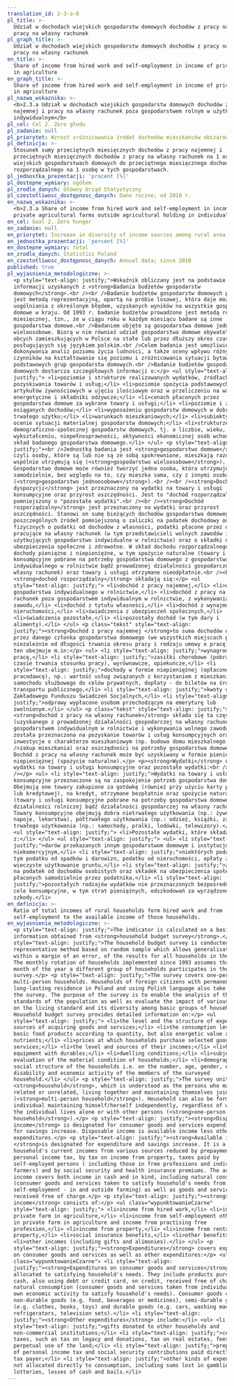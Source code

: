 ```yaml
---
translation_id: 2-3-a-0
pl_title: >-
  Udział w dochodach wiejskich gospodarstw domowych dochodów z pracy najemnej i
  pracy na własny rachunek
pl_graph_title: >-
  Udział w dochodach wiejskich gospodarstw domowych dochodów z pracy najemnej i
  pracy na własny rachunek
en_title: >-
  Share of income from hired work and self-employment in income of private farms
  in agriculture
en_graph_title: >-
  Share of income from hired work and self-employment in income of private farms
  in agriculture
pl_nazwa_wskaznika: >-
  <b>2.3.a Udział w dochodach wiejskich gospodarstw domowych dochodów z pracy
  najemnej i pracy na własny rachunek poza gospodarstwem rolnym w użytkowaniu
  indywidualnym</b>
pl_cel: Cel 2. Zero głodu
pl_zadanie: null
pl_priorytet: Wzrost zróżnicowania źródeł dochodów mieszkańców obszarów wiejskich
pl_definicja: >-
  Stosunek sumy przeciętnych miesięcznych dochodów z pracy najemnej i
  przeciętnych miesięcznych dochodów z pracy na własny rachunek na 1 osobę w
  wiejskich gospodarstwach domowych do przeciętnego miesięcznego dochodu
  rozporządzalnego na 1 osobę w tych gospodarstwach.
pl_jednostka_prezentacji: 'procent [%]'
pl_dostepne_wymiary: ogółem
pl_zrodlo_danych: Główny Urząd Statystyczny
pl_czestotliwosc_dostępnosc_danych: Dane roczne; od 2010 r.
en_nazwa_wskaznika: >-
  <b>2.3.a Share of income from hired work and self-employment in income of
  private agricultural farms outside agricultural holding in individual use</b>
en_cel: Goal 2. Zero hunger
en_zadanie: null
en_priorytet: Increase in diversity of income sources among rural area population
en_jednostka_prezentacji: 'percent [%]'
en_dostepne_wymiary: total
en_zrodlo_danych: Statistics Poland
en_czestotliwosc_dostępnosc_danych: Annual data; since 2010
published: true
pl_wyjasnienia_metodologiczne: >-
  <p style="text-align: justify;">Wskaźnik obliczany jest na podstawie
  informacji uzyskanych z <strong>Badania budżetów gospodarstw
  domowych</strong>.<br /><br />Badanie budżetów gospodarstw domowych prowadzone
  jest metodą reprezentacyjną, opartą na próbie losowej, która daje możliwość
  uogólniania z określonym błędem, uzyskanych wyników na wszystkie gospodarstwa
  domowe w kraju. Od 1993 r. badanie budżetów prowadzone jest metodą rotacji
  miesięcznej, tzn., że w ciągu roku w każdym miesiącu badane są inne
  gospodarstwa domowe.<br />Badaniem objęte są gospodarstwa domowe jedno- i
  wieloosobowe. Biorą w nim również udział gospodarstwa domowe obywateli państw
  obcych zamieszkujących w Polsce na stałe lub przez dłuższy okres czasu i
  posługujących się językiem polskim.<br />Celem badania jest umożliwienie
  dokonywania analiz poziomu życia ludności, a także oceny wpływu różnych
  czynników na kształtowanie się poziomu i zróżnicowania sytuacji bytowej
  podstawowych grup gospodarstw domowych.<br />Badanie budżetów gospodarstw
  domowych dostarcza szczegółowych informacji o:</p> <ul style="text-align:
  justify;"> <li>poziomie i strukturze realizowanych wydatków, źródłach
  pozyskiwania towarów i usług;</li> <li>poziomie spożycia podstawowych
  artykułów żywnościowych w ujęciu ilościowym oraz w przeliczeniu na wartości
  energetyczne i składniki odżywcze;</li> <li>cenach płaconych przez
  gospodarstwa domowe za wybrane towary i usługi;</li> <li>poziomie i źródłach
  osiąganych dochodów;</li> <li>wyposażeniu gospodarstw domowych w dobra
  trwałego użytku;</li> <li>warunkach mieszkaniowych;</li> <li>subiektywnej
  ocenie sytuacji materialnej gospodarstw domowych;</li> <li>strukturze
  demograficzno-społecznej gospodarstw domowych, tj. o liczbie, wieku, płci,
  wykształceniu, niepełnosprawności, aktywności ekonomicznej osób wchodzących w
  skład badanego gospodarstwa domowego.</li> </ul> <p style="text-align:
  justify;"><br />Jednostką badania jest <strong>gospodarstwo domowe</strong>,
  czyli osoby, które są lub nie są ze sobą spokrewnione, mieszkają razem i
  wspólnie utrzymują się (<strong>gospodarstwo wieloosobowe</strong>).
  Gospodarstwo domowe może również tworzyć jedna osoba, która utrzymuje się
  samodzielnie, bez względu na to, czy mieszka sama, czy z innymi osobami
  (<strong>gospodarstwo jednoosobowe</strong>).<br /><br /><strong>Dochód do
  dyspozycji</strong> jest przeznaczony na wydatki na towary i usługi
  konsumpcyjne oraz przyrost oszczędności. Jest to "dochód rozporządzalny"
  pomniejszony o "pozostałe wydatki".<br /><br /><strong>Dochód
  rozporządzalny</strong> jest przeznaczony na wydatki oraz przyrost
  oszczędności. Stanowi on sumę bieżących dochodów gospodarstwa domowego z
  poszczególnych źródeł pomniejszoną o zaliczki na podatek dochodowy od osób
  fizycznych o podatki od dochodów z własności, podatki płacone przez osoby
  pracujące na własny rachunek (w tym przedstawicieli wolnych zawodów i osób
  użytkujących gospodarstwo indywidualne w rolnictwie) oraz o składki na
  ubezpieczenia społeczne i zdrowotne. W skład dochodu rozporządzalnego wchodzą
  dochody pieniężne i niepieniężne, w tym spożycie naturalne (towary i usługi
  konsumpcyjne pobrane na potrzeby gospodarstwa domowego z gospodarstwa
  indywidualnego w rolnictwie bądź prowadzonej działalności gospodarczej na
  własny rachunek) oraz towary i usługi otrzymane nieodpłatnie.<br /><br />Na
  <strong>dochód rozporządzalny</strong> składają się:</p> <ul
  style="text-align: justify;"> <li>dochód z pracy najemnej,</li> <li>dochód z
  gospodarstwa indywidualnego w rolnictwie,</li> <li>dochód z pracy na własny
  rachunek poza gospodarstwem indywidualnym w rolnictwie, z wykonywania wolnego
  zawodu,</li> <li>dochód z tytułu własności,</li> <li>dochód z wynajmu
  nieruchomości,</li> <li>świadczenia z ubezpieczeń społecznych,</li>
  <li>świadczenia pozostałe,</li> <li>pozostały dochód (w tym dary i
  alimenty).</li> </ul> <p class="tekst" style="text-align:
  justify;"><strong>Dochód z pracy najemnej </strong>to suma dochodów uzyskanych
  przez danego członka gospodarstwa domowego (we wszystkich miejscach pracy,
  niezależnie od długości trwania okresu pracy i rodzaju umowy o pracę). Dochód
  ten obejmuje m.in:</p> <ul> <li style="text-align: justify;">wynagrodzenie za
  pracę,</li> <li style="text-align: justify;">zasiłki chorobowe (pobrane w
  czasie trwania stosunku pracy), wyrównawcze, opiekuńcze,</li> <li
  style="text-align: justify;">dochody w formie niepieniężnej (opłacone przez
  pracodawcę), np.: wartość usług związanych z korzystaniem z mieszkania czy
  samochodu służbowego do celów prywatnych, dopłaty - do biletów na środki
  transportu publicznego,</li> <li style="text-align: justify;">kwoty uzyskane z
  Zakładowego Funduszu Świadczeń Socjalnych,</li> <li style="text-align:
  justify;">odprawy wypłacone osobom przechodzącym na emeryturę lub
  zwolnionym.</li> </ul> <p class="tekst" style="text-align: justify;">Na
  <strong>dochód z pracy na własny rachunek</strong> składa się ta część dochodu
  (uzyskanego z prowadzonej działalności gospodarczej na własny rachunek poza
  gospodarstwem indywidualnym w rolnictwie i wykonywania wolnego zawodu), jaka
  została przeznaczona na pozyskanie towarów i usług konsumpcyjnych oraz na
  inwestycje o charakterze mieszkaniowym (np. budowa domu mieszkalnego,<br
  />zakup mieszkania) oraz oszczędności na potrzeby gospodarstwa domowego.
  Dochód z pracy na własny rachunek może być uzyskiwany w formie pieniężnej lub
  niepieniężnej (spożycie naturalne).</p> <p><strong>Wydatki</strong> obejmują
  wydatki na towary i usługi konsumpcyjne oraz pozostałe wydatki:<br /><br
  /></p> <ul> <li style="text-align: justify;">Wydatki na towary i usługi
  konsumpcyjne przeznaczone są na zaspokojenie potrzeb gospodarstwa domowego.
  Obejmują one towary zakupione za gotówkę (również przy użyciu karty płatniczej
  lub kredytowej), na kredyt, otrzymane bezpłatnie oraz spożycie naturalne
  (towary i usługi konsumpcyjne pobrane na potrzeby gospodarstwa domowego z
  działalności rolniczej bądź działalności gospodarczej na własny rachunek).
  Towary konsumpcyjne obejmują dobra nietrwałego użytkowania (np.: żywność,
  napoje, lekarstwa), półtrwałego użytkowania (np.: odzież, książki, zabawki) i
  trwałego użytkowania (np.: samochody, pralki, lodówki, telewizory).</li> </ul>
  <ul style="text-align: justify;"> <li>Pozostałe wydatki, które składają się
  z:</li> </ul> <ul style="text-align: justify;"> <ul> <li style="text-align:
  justify;">darów przekazanych innym gospodarstwom domowym i instytucjom
  niekomercyjnym,</li> <li style="text-align: justify;">niektórych podatków, w
  tym podatku od spadków i darowizn, podatku od nieruchomości, opłaty za
  wieczyste użytkowanie gruntu,</li> <li style="text-align: justify;">zaliczek
  na podatek od dochodów osobistych oraz składek na ubezpieczenia społeczne
  płaconych samodzielnie przez podatnika,</li> <li style="text-align:
  justify;">pozostałych rodzajów wydatków nie przeznaczonych bezpośrednio na
  cele konsumpcyjne, w tym strat pieniężnych, odszkodowań za wyrządzone
  szkody.</li>
en_definicja: >-
  Ratio of total incomes of rural households form hired work and from
  self-employment to the available income of those households.
en_wyjasnienia_metodologiczne: >-
  <p style="text-align: justify;">The indicator is calculated on a basis of
  information obtained from <strong>household budget survey</strong>.</p> <p
  style="text-align: justify;">The household budget survey is conducted using
  representative method based on random sample which allows generalisation,
  within a margin of an error, of the results for all households in the country.
  The monthly rotation of households implemented since 1993 assumes that every
  month of the year a different group of households participates in the
  survey.</p> <p style="text-align: justify;">The survey covers one-person and
  multi-person households. Households of foreign citizens with permanent or
  long-lasting residence in Poland and using Polish language also take part in
  the survey. The purpose of the survey is to enable the analysis of the living
  standards of the population as well as evaluate the impact of various factors
  on the living standard and its diversity among basic groups of households.
  Household budget survey provides detailed information on:</p> <ul
  style="text-align: justify;"> <li>the level and the structure of expenditures,
  sources of acquiring goods and services;</li> <li>the consumption level of
  basic food products according to quantity, but also energetic value and
  nutrients;</li> <li>prices at which households purchase selected goods and
  services;</li> <li>the level and sources of their incomes;</li> <li>household
  equipment with durables;</li> <li>dwelling conditions;</li> <li>subjective
  evaluation of the material condition of households;</li> <li>demographic and
  social structure of the households i.e. on the number, age, gender, education,
  disability and economic activity of the members of the surveyed
  household.</li> </ul> <p style="text-align: justify;">The survey unit is a
  <strong>household</strong>, which is understood as the persons who may be
  related or unrelated, living together and maintaining themselves jointly
  (<strong>multi-person household</strong>). Household can also be formed by one
  individual maintaining himself/herself independently, regardless of whether
  the individual lives alone or with other persons (<strong>one-person
  household</strong>).</p> <p style="text-align: justify;"><strong>Disposable
  income</strong> is designated for consumer goods and services expenditures and
  for savings increase. Disposable income is available income less other
  expenditures.</p> <p style="text-align: justify;"><strong>Available income
  </strong>is designated for expenditure and savings increase. It is a sum of
  household's current incomes from various sources reduced by prepayments on
  personal income tax, by tax on income from property, taxes paid by
  self-employed persons ( including those in free professions and individual
  farmers) and by social security and health insurance premiums. The available
  income covers both income in cash and in kind, including natural consumption
  (consumer goods and services taken to satisfy household's needs from
  self-employment - in and outside farming) as well as goods and services
  received free of charge.</p> <p style="text-align: justify;"><strong>Available
  income</strong> consists of:</p> <ul class="wypunktowanieCzarne"
  style="text-align: justify;"> <li>income from hired work,</li> <li>income from
  private farm in agriculture,</li> <li>income from self-employment other than
  in private farm in agriculture and income from practising free
  profession,</li> <li>income from property,</li> <li>income from rental of a
  property,</li> <li>social insurance benefits,</li> <li>other benefits,</li>
  <li>other incomes (including gifts and alimonies).</li> </ul> <p
  style="text-align: justify;"><strong>Expenditures</strong> covers expenditures
  on consumer goods and services as well as other expenditures:</p> <ul
  class="wypunktowanieCzarne"> <li style="text-align:
  justify;"><strong>Expenditures on consumer goods and services</strong> are
  allocated to satisfying household's needs. They include products purchased by
  cash, also using debt or credit card, on credit, received free of charge and
  natural consumption (consumer goods and services taken from individual farm or
  own economic activity to satisfy household's needs). Consumer goods comprise
  non-durable goods (e.g. food, beverages or medicines), semi-durable goods
  (e.g. clothes, books, toys) and durable goods (e.g. cars, washing machines,
  refrigerators, television sets).</li> <li style="text-align:
  justify;"><strong>Other expenditures</strong> include:</li> <ul> <li
  style="text-align: justify;">gifts donated to other households and
  non-commercial institutions;</li> <li style="text-align: justify;">certain
  taxes, such as tax on legacy and donations, tax on real estates, fees for
  perpetual use of the land;</li> <li style="text-align: justify;">prepayments
  of personal income tax and social security contributions paid directly by the
  tax payer;</li> <li style="text-align: justify;">other kinds of expenditures
  not allocated directly to consumption, including sums lost in gambling and
  lotteries, losses of cash and bails.</li>
---
```

